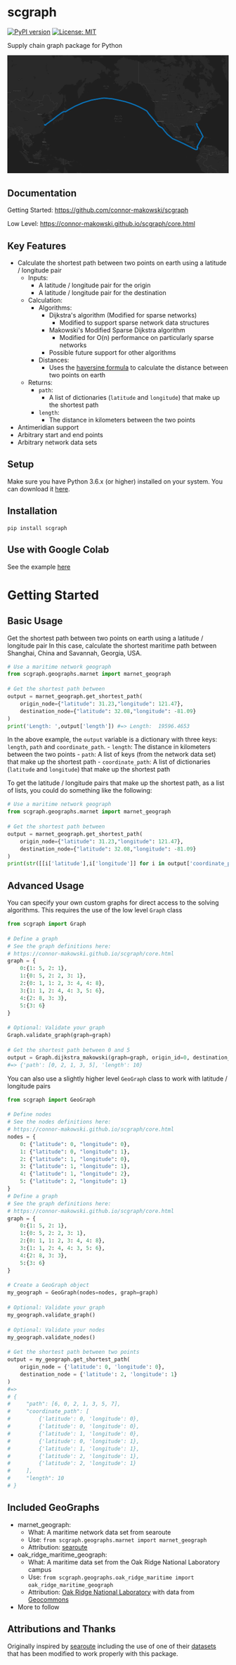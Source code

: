 # scgraph
[![PyPI version](https://badge.fury.io/py/scgraph.svg)](https://badge.fury.io/py/scgraph)
[![License: MIT](https://img.shields.io/badge/License-MIT-yellow.svg)](https://opensource.org/licenses/MIT)

Supply chain graph package for Python


![scgraph](https://raw.githubusercontent.com/connor-makowski/scgraph/main/static/scgraph.png)

## Documentation

Getting Started: https://github.com/connor-makowski/scgraph

Low Level: https://connor-makowski.github.io/scgraph/core.html


## Key Features

- Calculate the shortest path between two points on earth using a latitude / longitude pair
    - Inputs:
        - A latitude / longitude pair for the origin
        - A latitude / longitude pair for the destination
    - Calculation:
        - Algorithms:
            - Dijkstra's algorithm (Modified for sparse networks)
                - Modified to support sparse network data structures
            - Makowski's Modified Sparse Dijkstra algorithm
                - Modified for O(n) performance on particularly sparse networks
            - Possible future support for other algorithms
        - Distances:
            - Uses the [haversine formula](https://en.wikipedia.org/wiki/Haversine_formula) to calculate the distance between two points on earth
    - Returns:
        - `path`:
            - A list of dictionaries (`latitude` and `longitude`) that make up the shortest path
        - `length`:
            - The distance in kilometers between the two points
- Antimeridian support
- Arbitrary start and end points
- Arbitrary network data sets
    


## Setup

Make sure you have Python 3.6.x (or higher) installed on your system. You can download it [here](https://www.python.org/downloads/).

## Installation

```
pip install scgraph
```

## Use with Google Colab

See the example [here](https://colab.research.google.com/github/connor-makowski/scgraph/blob/main/example.ipynb) 

# Getting Started

## Basic Usage

Get the shortest path between two points on earth using a latitude / longitude pair
In this case, calculate the shortest maritime path between Shanghai, China and Savannah, Georgia, USA.

```py
# Use a maritime network geograph
from scgraph.geographs.marnet import marnet_geograph

# Get the shortest path between 
output = marnet_geograph.get_shortest_path(
    origin_node={"latitude": 31.23,"longitude": 121.47}, 
    destination_node={"latitude": 32.08,"longitude": -81.09}
)
print('Length: ',output['length']) #=> Length:  19596.4653
```

In the above example, the `output` variable is a dictionary with three keys: `length`, `path` and `coordinate_path`. 
    - `length`: The distance in kilometers between the two points
    - `path`: A list of keys (from the network data set) that make up the shortest path
    - `coordinate_path`: A list of dictionaries (`latitude` and `longitude`) that make up the shortest path

To get the latitude / longitude pairs that make up the shortest path, as a list of lists, you could do something like the following:

```py
# Use a maritime network geograph
from scgraph.geographs.marnet import marnet_geograph

# Get the shortest path between 
output = marnet_geograph.get_shortest_path(
    origin_node={"latitude": 31.23,"longitude": 121.47}, 
    destination_node={"latitude": 32.08,"longitude": -81.09}
)
print(str([[i['latitude'],i['longitude']] for i in output['coordinate_path']]))
```

## Advanced Usage

You can specify your own custom graphs for direct access to the solving algorithms. This requires the use of the low level `Graph` class

```py
from scgraph import Graph

# Define a graph
# See the graph definitions here: 
# https://connor-makowski.github.io/scgraph/core.html
graph = {
    0:{1: 5, 2: 1},
    1:{0: 5, 2: 2, 3: 1},
    2:{0: 1, 1: 2, 3: 4, 4: 8},
    3:{1: 1, 2: 4, 4: 3, 5: 6},
    4:{2: 8, 3: 3},
    5:{3: 6}
}

# Optional: Validate your graph
Graph.validate_graph(graph=graph)

# Get the shortest path between 0 and 5
output = Graph.dijkstra_makowski(graph=graph, origin_id=0, destination_id=5)
#=> {'path': [0, 2, 1, 3, 5], 'length': 10}
```

You can also use a slightly higher level `GeoGraph` class to work with latitude / longitude pairs

```py
from scgraph import GeoGraph

# Define nodes
# See the nodes definitions here: 
# https://connor-makowski.github.io/scgraph/core.html
nodes = {
    0: {"latitude": 0, "longitude": 0},
    1: {"latitude": 0, "longitude": 1},
    2: {"latitude": 1, "longitude": 0},
    3: {"latitude": 1, "longitude": 1},
    4: {"latitude": 1, "longitude": 2},
    5: {"latitude": 2, "longitude": 1}
}
# Define a graph
# See the graph definitions here: 
# https://connor-makowski.github.io/scgraph/core.html
graph = {
    0:{1: 5, 2: 1},
    1:{0: 5, 2: 2, 3: 1},
    2:{0: 1, 1: 2, 3: 4, 4: 8},
    3:{1: 1, 2: 4, 4: 3, 5: 6},
    4:{2: 8, 3: 3},
    5:{3: 6}
}

# Create a GeoGraph object
my_geograph = GeoGraph(nodes=nodes, graph=graph)

# Optional: Validate your graph
my_geograph.validate_graph()

# Optional: Validate your nodes
my_geograph.validate_nodes()

# Get the shortest path between two points
output = my_geograph.get_shortest_path(
    origin_node = {'latitude': 0, 'longitude': 0},
    destination_node = {'latitude': 2, 'longitude': 1}
)
#=>
# {
#     "path": [6, 0, 2, 1, 3, 5, 7],
#     "coordinate_path": [
#         {'latitude': 0, 'longitude': 0},
#         {'latitude': 0, 'longitude': 0},
#         {'latitude': 1, 'longitude': 0},
#         {'latitude': 0, 'longitude': 1},
#         {'latitude': 1, 'longitude': 1},
#         {'latitude': 2, 'longitude': 1},
#         {'latitude': 2, 'longitude': 1}
#     ],
#     "length": 10
# }
```


## Included GeoGraphs

- marnet_geograph:
    - What: A maritime network data set from searoute
    - Use: `from scgraph.geographs.marnet import marnet_geograph`
    - Attribution: [searoute](https://github.com/genthalili/searoute-py)
- oak_ridge_maritime_geograph:
    - What: A maritime data set from the Oak Ridge National Laboratory campus
    - Use: `from scgraph.geographs.oak_ridge_maritime import oak_ridge_maritime_geograph`
    - Attribution: [Oak Ridge National Laboratory](https://www.ornl.gov/) with data from [Geocommons](http://geocommons.com/datasets?id=25)
- More to follow

## Attributions and Thanks
Originally inspired by [searoute](https://github.com/genthalili/searoute-py) including the use of one of their [datasets](https://github.com/genthalili/searoute-py/blob/main/searoute/data/marnet_densified_v2_old.geojson) that has been modified to work properly with this package.